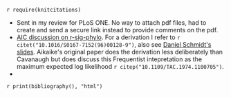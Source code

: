 

`r require(knitcitations)`

* Sent in my review for PLoS ONE.  No way to attach pdf files, had to create and send a secure link instead to provide comments on the pdf.
* [AIC discussion on r-sig-phylo](https://stat.ethz.ch/pipermail/r-sig-phylo/2012-June/thread.html).  For a derivation I refer to `r citet("10.1016/S0167-7152(96)00128-9")`, also see [Daniel Schmidt's slides](http://www.csse.monash.edu.au/~dschmidt/ModelSectionTutorial1_SchmidtMakalic_2008.pdf).  Aikaike's original paper does the derivation less deliberately than Cavanaugh but does discuss this Frequentist intepretation as the maximum expected log likelihood `r citep("10.1109/TAC.1974.1100705")`.  
*

`r print(bibliography(), "html")`
